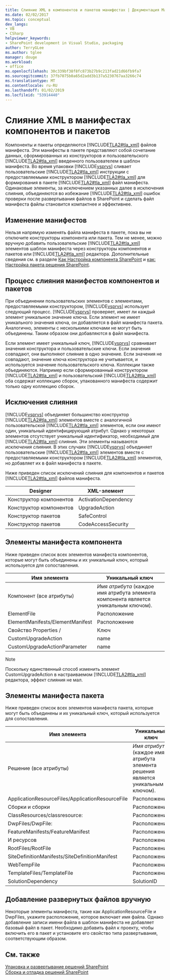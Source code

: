 ```yaml
---
title: Слияние XML в компонентов и пакетов манифестах | Документация Майкрософт
ms.date: 02/02/2017
ms.topic: conceptual
dev_langs:
- VB
- CSharp
helpviewer_keywords:
- SharePoint development in Visual Studio, packaging
author: TerryGLee
ms.author: tglee
manager: douge
ms.workload:
- office
ms.openlocfilehash: 30c339bf38f8fc873b27b9c213fad21d66fb9fa7
ms.sourcegitcommit: 37fb7075b0a65d2add3b137a5230767aa3266c74
ms.translationtype: MT
ms.contentlocale: ru-RU
ms.lasthandoff: 01/02/2019
ms.locfileid: "53914440"
---
```

# <a name="merge-xml-in-feature-and-package-manifests"></a>Слияние XML в манифестах компонентов и пакетов
  Компоненты и пакеты определяются [!INCLUDE[TLA2#tla_xml](../sharepoint/includes/tla2sharptla-xml-md.md)] файлов манифеста. Эти манифесты в пакете представляют собой сочетание данных, сформированных из конструкторов и пользовательского [!INCLUDE[TLA2#tla_xml](../sharepoint/includes/tla2sharptla-xml-md.md)] введенного пользователем в шаблон манифеста. Во время упаковки [!INCLUDE[vsprvs](../sharepoint/includes/vsprvs-md.md)] сливает пользовательские [!INCLUDE[TLA2#tla_xml](../sharepoint/includes/tla2sharptla-xml-md.md)] инструкции с предоставляемыми конструктором [!INCLUDE[TLA2#tla_xml](../sharepoint/includes/tla2sharptla-xml-md.md)] для формирования в пакете [!INCLUDE[TLA2#tla_xml](../sharepoint/includes/tla2sharptla-xml-md.md)] файл манифеста. Одинаковые элементы, за исключением указанных далее в исключения слияния, объединяются во избежание [!INCLUDE[TLA2#tla_xml](../sharepoint/includes/tla2sharptla-xml-md.md)] ошибок проверки после развертывания файлов в SharePoint и сделать файл манифеста файлы становится компактнее и эффективнее.  
  
## <a name="modify-the-manifests"></a>Изменение манифестов
 Нельзя напрямую изменять файла манифеста в пакете, пока вы не отключите конструкторы компонента или пакета. Тем не менее, можно вручную добавить пользовательские [!INCLUDE[TLA2#tla_xml](../sharepoint/includes/tla2sharptla-xml-md.md)] элементов шаблон манифеста через конструкторы компонентов и пакетов или [!INCLUDE[TLA2#tla_xml](../sharepoint/includes/tla2sharptla-xml-md.md)] редактора. Дополнительные сведения см. в разделе [Как Настройка компонента SharePoint](../sharepoint/how-to-customize-a-sharepoint-feature.md) и [как: Настройка пакета решения SharePoint](../sharepoint/how-to-customize-a-sharepoint-solution-package.md).  
  
## <a name="feature-and-package-manifest-merge-process"></a>Процесс слияния манифестов компонентов и пакетов
 При объединении пользовательских элементов с элементами, предоставляемыми конструктором, [!INCLUDE[vsprvs](../sharepoint/includes/vsprvs-md.md)] использует следующий процесс. [!INCLUDE[vsprvs](../sharepoint/includes/vsprvs-md.md)] проверяет, имеет ли каждый элемент уникальное значение ключа. Если элемент не имеет уникального значения ключа, он добавляется в файл манифеста пакета. Аналогично, элементы с несколькими ключами не могут быть объединены. Таким образом они добавляются в файл манифеста.  
  
 Если элемент имеет уникальный ключ, [!INCLUDE[vsprvs](../sharepoint/includes/vsprvs-md.md)] сравнивает значения конструктора и пользовательские ключи. Если значения совпадают, они выполняют слияние в одно значение. Если значения не совпадают, значение ключа конструктора не учитывается, и используется значение пользовательского ключа. Коллекции также объединяются. Например если сформированный конструктором [!INCLUDE[TLA2#tla_xml](../sharepoint/includes/tla2sharptla-xml-md.md)] и пользовательский [!INCLUDE[TLA2#tla_xml](../sharepoint/includes/tla2sharptla-xml-md.md)] оба содержат коллекцию сборок, упакованного манифеста содержит только одну коллекцию сборок.  
  
## <a name="merge-exceptions"></a>Исключения слияния
 [!INCLUDE[vsprvs](../sharepoint/includes/vsprvs-md.md)] объединяет большинство конструктор [!INCLUDE[TLA2#tla_xml](../sharepoint/includes/tla2sharptla-xml-md.md)] элементов вместе с аналогичной пользовательской [!INCLUDE[TLA2#tla_xml](../sharepoint/includes/tla2sharptla-xml-md.md)] элементов, если они имеют один, уникальный идентифицирующий атрибут. Однако у некоторых элементов отсутствует уникальный идентификатор, необходимый для [!INCLUDE[TLA2#tla_xml](../sharepoint/includes/tla2sharptla-xml-md.md)] слияния. Эти элементы называются *исключения слияния*. В этих случаях [!INCLUDE[vsprvs](../sharepoint/includes/vsprvs-md.md)] объединяет пользовательские [!INCLUDE[TLA2#tla_xml](../sharepoint/includes/tla2sharptla-xml-md.md)] элементов вместе с предоставляемыми конструктором [!INCLUDE[TLA2#tla_xml](../sharepoint/includes/tla2sharptla-xml-md.md)] элементов, но добавляет их в файл манифеста в пакете.  
  
 Ниже приведен список исключений слияния для компонентов и пакетов [!INCLUDE[TLA2#tla_xml](../sharepoint/includes/tla2sharptla-xml-md.md)] файлов манифеста.  
  
|Designer|XML-элемент|  
|--------------|-----------------|  
|Конструктор компонентов|ActivationDependency|  
|Конструктор компонентов|UpgradeAction|  
|Конструктор пакетов|SafeControl|  
|Конструктор пакетов|CodeAccessSecurity|  
  
## <a name="feature-manifest-elements"></a>Элементы манифеста компонента
 Ниже приведен список всех элементов манифеста компонентов, которые могут быть объединены и их уникальный ключ, который используется для сопоставления.  
  
|Имя элемента|Уникальный ключ|  
|------------------|----------------|  
|Компонент (все атрибуты)|*Имя атрибута* (каждое имя атрибута элемента компонента является уникальным ключом).|  
|ElementFile|Расположение|  
|ElementManifests/ElementManifest|Расположение|  
|Свойство Properties /|Ключ|  
|CustomUpgradeAction|name|  
|CustomUpgradeActionParameter|name|  
  
> [!NOTE]  
>  Поскольку единственный способ изменить элемент CustomUpgradeAction в настраиваемом [!INCLUDE[TLA2#tla_xml](../sharepoint/includes/tla2sharptla-xml-md.md)] редактора, эффект слияния не мал.  
  
## <a name="package-manifest-elements"></a>Элементы манифеста пакета
 Ниже приведен список всех элементов манифеста пакета, которые могут быть объединены и их уникальный ключ, который используется для сопоставления.  
  
|Имя элемента|Уникальный ключ|  
|------------------|----------------|  
|Решение (все атрибуты)|*Имя атрибута* (каждое имя атрибута элемента решения является уникальным ключом).|  
|ApplicationResourceFiles/ApplicationResourceFile|Расположение|  
|Сборки и сборки|Расположение|  
|ClassResources/classresource:|Расположение|  
|DwpFiles/DwpFile:|Расположение|  
|FeatureManifests/FeatureManifest|Расположение|  
|И ресурсов|Расположение|  
|RootFiles/RootFile|Расположение|  
|SiteDefinitionManifests/SiteDefinitionManifest|Расположение|  
|WebTempFile|Расположение|  
|TemplateFiles/TemplateFile|Расположение|  
|SolutionDependency|SolutionID|  
  
## <a name="manually-add-deployed-files"></a>Добавление развернутых файлов вручную
 Некоторые элементы манифеста, такие как ApplicationResourceFile и DwpFiles, укажите расположение, которое включает имя файла. Однако добавление записи имени файла в шаблон манифеста не добавляет базовый файл в пакет. Необходимо добавить файл к проекту, чтобы включить его в пакет и установите его свойство типа развертывания, соответствующим образом.  
  
## <a name="see-also"></a>См. также
 [Упаковка и развертывание решений SharePoint](../sharepoint/packaging-and-deploying-sharepoint-solutions.md)   
 [Сборка и отладка решений SharePoint](../sharepoint/building-and-debugging-sharepoint-solutions.md)  
